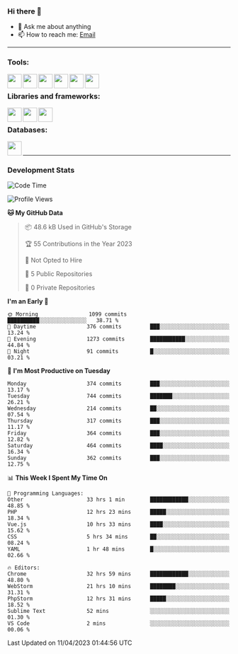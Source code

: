 ### Hi there 👋

- 💬 Ask me about anything
- 📫 How to reach me: [Email]

---

### Tools:
<img align='left' height="32" width="32" src="https://cdn.jsdelivr.net/npm/simple-icons@4.8.0/icons/phpstorm.svg" />
<img align='left' height="32" width="32" src="https://cdn.jsdelivr.net/npm/simple-icons@4.8.0/icons/webstorm.svg" />
<img align='left' height="32" width="32" src="https://cdn.jsdelivr.net/npm/simple-icons@4.8.0/icons/visualstudiocode.svg" />
<img align='left' height="32" width="32" src="https://cdn.jsdelivr.net/npm/simple-icons@4.8.0/icons/sublimetext.svg" />
<img align='left' height="32" width="32" src="https://cdn.jsdelivr.net/npm/simple-icons@4.8.0/icons/laragon.svg" />
<img align='left' height="32" width="32" src="https://cdn.jsdelivr.net/npm/simple-icons@4.8.0/icons/docker.svg" />
<br>

### Libraries and frameworks:
<img align='left' height="32" width="32" src="https://cdn.jsdelivr.net/npm/simple-icons@4.8.0/icons/laravel.svg" />
<img align='left' height="32" width="32" src="https://cdn.jsdelivr.net/npm/simple-icons@4.8.0/icons/vue-dot-js.svg" />
<img align='left' height="32" width="32" src="https://cdn.jsdelivr.net/npm/simple-icons@4.8.0/icons/jquery.svg" />
<br>

### Databases:
<img align='left' height="32" width="32" src="https://cdn.jsdelivr.net/npm/simple-icons@4.8.0/icons/mysql.svg" />
<br>

---
### Development Stats
<!--START_SECTION:waka-->
![Code Time](http://img.shields.io/badge/Code%20Time-1%2C320%20hrs%2023%20mins-blue)

![Profile Views](http://img.shields.io/badge/Profile%20Views-0-blue)

**🐱 My GitHub Data** 

> 📦 48.6 kB Used in GitHub's Storage 
 > 
> 🏆 55 Contributions in the Year 2023
 > 
> 🚫 Not Opted to Hire
 > 
> 📜 5 Public Repositories 
 > 
> 🔑 0 Private Repositories 
 > 
**I'm an Early 🐤** 

```text
🌞 Morning                1099 commits        ██████████░░░░░░░░░░░░░░░   38.71 % 
🌆 Daytime                376 commits         ███░░░░░░░░░░░░░░░░░░░░░░   13.24 % 
🌃 Evening                1273 commits        ███████████░░░░░░░░░░░░░░   44.84 % 
🌙 Night                  91 commits          █░░░░░░░░░░░░░░░░░░░░░░░░   03.21 % 
```
📅 **I'm Most Productive on Tuesday** 

```text
Monday                   374 commits         ███░░░░░░░░░░░░░░░░░░░░░░   13.17 % 
Tuesday                  744 commits         ███████░░░░░░░░░░░░░░░░░░   26.21 % 
Wednesday                214 commits         ██░░░░░░░░░░░░░░░░░░░░░░░   07.54 % 
Thursday                 317 commits         ███░░░░░░░░░░░░░░░░░░░░░░   11.17 % 
Friday                   364 commits         ███░░░░░░░░░░░░░░░░░░░░░░   12.82 % 
Saturday                 464 commits         ████░░░░░░░░░░░░░░░░░░░░░   16.34 % 
Sunday                   362 commits         ███░░░░░░░░░░░░░░░░░░░░░░   12.75 % 
```


📊 **This Week I Spent My Time On** 

```text
💬 Programming Languages: 
Other                    33 hrs 1 min        ████████████░░░░░░░░░░░░░   48.85 % 
PHP                      12 hrs 23 mins      █████░░░░░░░░░░░░░░░░░░░░   18.34 % 
Vue.js                   10 hrs 33 mins      ████░░░░░░░░░░░░░░░░░░░░░   15.62 % 
CSS                      5 hrs 34 mins       ██░░░░░░░░░░░░░░░░░░░░░░░   08.24 % 
YAML                     1 hr 48 mins        █░░░░░░░░░░░░░░░░░░░░░░░░   02.66 % 

🔥 Editors: 
Chrome                   32 hrs 59 mins      ████████████░░░░░░░░░░░░░   48.80 % 
WebStorm                 21 hrs 10 mins      ████████░░░░░░░░░░░░░░░░░   31.31 % 
PhpStorm                 12 hrs 31 mins      █████░░░░░░░░░░░░░░░░░░░░   18.52 % 
Sublime Text             52 mins             ░░░░░░░░░░░░░░░░░░░░░░░░░   01.30 % 
VS Code                  2 mins              ░░░░░░░░░░░░░░░░░░░░░░░░░   00.06 % 
```


 Last Updated on 11/04/2023 01:44:56 UTC
<!--END_SECTION:waka-->

[huyviet]: https://huyviet.vn/
[EMAIl]: https://mail.google.com/mail/u/0/?fs=1&tf=cm&source=mailto&to=huynguyenviet0110@gmail.com
